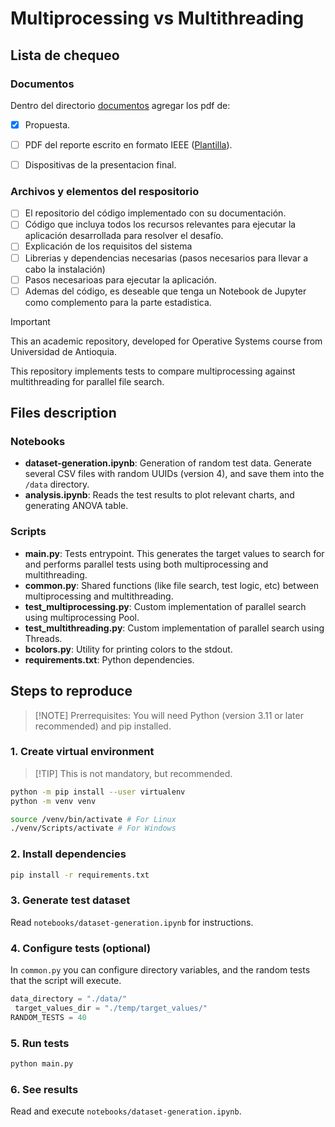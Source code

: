 # Multiprocessing vs Multithreading


## Lista de chequeo

### Documentos

Dentro del directorio [documentos](documentos/) agregar los pdf de:
- [x] Propuesta.
- [ ] PDF del reporte escrito en formato IEEE ([Plantilla](https://docs.google.com/document/d/1STlifdKxZfG4ckL1YRGXvTSxvrQErKwg9SXYhQl0JYo/edit?usp=sharing)).
- [ ] Dispositivas de la presentacion final.


### Archivos y elementos del respositorio

- [ ] El repositorio del código implementado con su documentación. 
- [ ] Código que incluya todos los recursos relevantes para ejecutar la aplicación desarrollada para resolver el desafío. 
- [ ] Explicación de los requisitos del sistema
- [ ] Librerias y dependencias necesarias (pasos necesarios para llevar a cabo la instalación)
- [ ] Pasos necesarioas para ejecutar la aplicación.
- [ ] Ademas del código, es deseable que tenga un Notebook de Jupyter como complemento para la parte estadistica.

> [!IMPORTANT]
> This an academic repository, developed for Operative Systems course from Universidad de Antioquia.

This repository implements tests to compare multiprocessing against multithreading for parallel file search.

## Files description

### Notebooks

- **dataset-generation.ipynb**: Generation of random test data. Generate several CSV files with random UUIDs (version 4), and save them into the `/data` directory.
- **analysis.ipynb**: Reads the test results to plot relevant charts, and generating ANOVA table.

### Scripts

- **main.py**: Tests entrypoint. This generates the target values to search for and performs parallel tests using both multiprocessing and multithreading.
- **common.py**: Shared functions (like file search, test logic, etc) between multiprocessing and multithreading.
- **test_multiprocessing.py**: Custom implementation of parallel search using multiprocessing Pool.
- **test_multithreading.py**: Custom implementation of parallel search using Threads.
- **bcolors.py**: Utility for printing colors to the stdout.
- **requirements.txt**: Python dependencies.

## Steps to reproduce

> [!NOTE] Prerrequisites: You will need Python (version 3.11 or later recommended) and pip installed.

### 1. Create virtual environment

> [!TIP] This is not mandatory, but recommended.

```bash
python -m pip install --user virtualenv
python -m venv venv

source /venv/bin/activate # For Linux
./venv/Scripts/activate # For Windows
```

### 2. Install dependencies

```bash
pip install -r requirements.txt
```

### 3. Generate test dataset

Read `notebooks/dataset-generation.ipynb` for instructions.

### 4. Configure tests (optional)

In `common.py` you can configure directory variables, and the random tests that the script will execute.

```python
data_directory = "./data/"
 target_values_dir = "./temp/target_values/"
RANDOM_TESTS = 40
```

### 5. Run tests

```bash
python main.py
```

### 6. See results

Read and execute `notebooks/dataset-generation.ipynb`.
